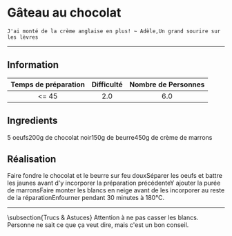 # Gâteau au chocolat

`J'ai monté de la crème anglaise en plus! ~ Adèle,Un grand sourire sur les lèvres`

---

## Information

| Temps de préparation  | Difficulté    | Nombre de Personnes |
|:---------------------:|:-------------:|:-------------------:|
| <= 45            | 2.0  | 6.0        |

## Ingredients

5 oeufs200g de chocolat noir150g de beurre450g de crème de marrons

## Réalisation

Faire fondre le chocolat et le beurre sur feu douxSéparer les oeufs et battre les jaunes avant d'y incorporer la préparation précédenteY ajouter la purée de marronsFaire monter les blancs en neige avant de les incorporer au reste de la réparationEnfourner pendant 30 minutes à 180°C.

---

\subsection{Trucs \& Astuces}
	Attention à ne pas casser les blancs. Personne ne sait ce que ça veut dire, mais c'est un bon conseil.
